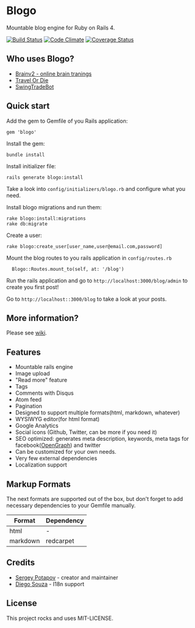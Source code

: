 # Blogo

Mountable blog engine for Ruby on Rails 4.

[![Build Status](https://travis-ci.org/greyblake/blogo.png?branch=master)](https://travis-ci.org/greyblake/blogo)
[![Code Climate](https://codeclimate.com/github/greyblake/blogo/badges/gpa.svg)](https://codeclimate.com/github/greyblake/blogo)
[![Coverage Status](https://coveralls.io/repos/greyblake/blogo/badge.png)](https://coveralls.io/r/greyblake/blogo)

## Who uses Blogo?

* [Brainv2 - online brain tranings](http://brainv2.com/blog)
* [Travel Or Die](http://travel-or-die.com/blog)
* [SwingTradeBot](http://swingtradebot.com/blog)

## Quick start


Add the gem to Gemfile of you Rails application:

```
gem 'blogo'
```

Install the gem:

```
bundle install
```

Install initializer file:

```
rails generate blogo:install
```

Take a look into `config/initializers/blogo.rb` and configure what you need.

Install blogo migrations and run them:

```
rake blogo:install:migrations
rake db:migrate
```


Create a user:

```
rake blogo:create_user[user_name,user@email.com,password]
```

Mount the blog routes to you rails application in `config/routes.rb`

```
  Blogo::Routes.mount_to(self, at: '/blog')
```

Run the rails application and go to `http://localhost:3000/blog/admin` to create you first post!

Go to `http://localhost::3000/blog` to take a look at your posts.

## More information?

Please see [wiki](https://github.com/greyblake/blogo/wiki).

## Features

* Mountable rails engine
* Image upload
* "Read more" feature
* Tags
* Comments with Disqus
* Atom feed
* Pagination
* Designed to support multiple formats(html, markdown, whatever)
* WYSIWYG editor(for html format)
* Google Analytics
* Social icons (Github, Twitter, can be more if you need it)
* SEO optimized: generates meta description, keywords, meta tags for facebook([OpenGraph](http://ogp.me/)) and twitter
* Can be customized for your own needs.
* Very few external dependencies
* Localization support


## Markup Formats


The next formats are supported out of the box, but don't forget to
add necessary dependencies to your Gemfile manually.

| Format   | Dependency |
|----------|------------|
| html     | -          |
| markdown | redcarpet  |


## Credits

* [Sergey Potapov](https://github.com/greyblake) - creator and maintainer
* [Diego Souza](https://github.com/diegosouza) - I18n support

## License

This project rocks and uses MIT-LICENSE.
